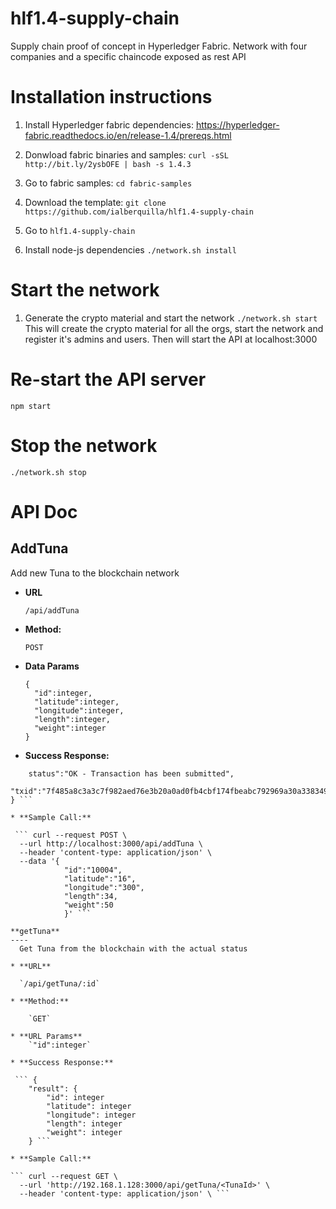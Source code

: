 # hlf1.4-supply-chain
Supply chain proof of concept in Hyperledger Fabric. Network with four companies and a specific chaincode exposed as rest API

# Installation instructions

1. Install Hyperledger fabric dependencies:
https://hyperledger-fabric.readthedocs.io/en/release-1.4/prereqs.html

2. Donwload fabric binaries and samples:
`curl -sSL http://bit.ly/2ysbOFE | bash -s 1.4.3`

3. Go to fabric samples:
`cd fabric-samples`

4. Download the template:
`git clone https://github.com/ialberquilla/hlf1.4-supply-chain`

6. Go to 
`hlf1.4-supply-chain`

5. Install node-js dependencies
`./network.sh install`



# Start the network
1. Generate the crypto material and start the network
`./network.sh start`
This will create the crypto material for all the orgs, start the network and register it's admins and users. Then will start the API at localhost:3000


# Re-start the API server
`npm start`

# Stop the network
`./network.sh stop`


# API Doc
**AddTuna**
----
  Add new Tuna to the blockchain network

* **URL**

  `/api/addTuna`

* **Method:**
  
	`POST` 

* **Data Params**

  ```
  {
	"id":integer,
	"latitude":integer,
	"longitude":integer,
	"length":integer,
	"weight":integer
  }
  ``` 

* **Success Response:**
  
``` {	
	status":"OK - Transaction has been submitted",
	"txid":"7f485a8c3a3c7f982aed76e3b20a0ad0fb4cbf174fbeabc792969a30a3383499"
} ```
 
* **Sample Call:**

 ``` curl --request POST \
  --url http://localhost:3000/api/addTuna \
  --header 'content-type: application/json' \
  --data '{
			"id":"10004",
			"latitude":"16",
			"longitude":"300",
			"length":34,
			"weight":50
			}' ```
            
**getTuna**
----
  Get Tuna from the blockchain with the actual status

* **URL**

  `/api/getTuna/:id`

* **Method:**
  
	`GET` 

* **URL Params**
    `"id":integer`

* **Success Response:**
  
 ``` {
    "result": {
        "id": integer
        "latitude": integer
        "longitude": integer
        "length": integer
        "weight": integer
    } ```
 
* **Sample Call:**

``` curl --request GET \
  --url 'http://192.168.1.128:3000/api/getTuna/<TunaId>' \
  --header 'content-type: application/json' \ ```
